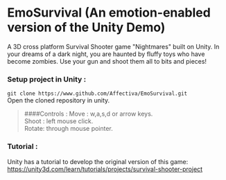 # EmoSurvival (An emotion-enabled version of the Unity Demo)
A 3D cross platform Survival Shooter game "Nightmares" built on Unity.
In your dreams of a dark night, you are haunted by fluffy toys who have become zombies. Use your gun and shoot them all to bits and pieces!

### Setup project in Unity :
`git clone https://www.github.com/Affectiva/EmoSurvival.git` <br>
Open the cloned repository in unity.

> ####Controls :
> Move  : w,a,s,d or arrow keys. <br>
> Shoot : left mouse click. <br> 
> Rotate: through mouse pointer. <br>

### Tutorial :
Unity has a tutorial to develop the original version of this game:
https://unity3d.com/learn/tutorials/projects/survival-shooter-project
